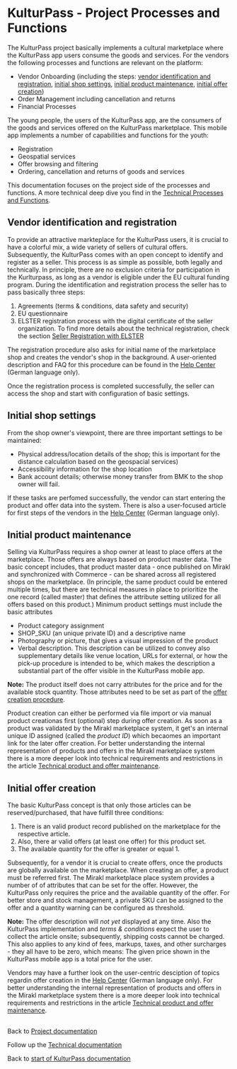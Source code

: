 # KulturPass - Project Processes and Functions

The KulturPass project basically implements a cultural marketplace where the KulturPass app users consume the goods and services.
For the vendors the following processes and functions are relevant on the platform:

- Vendor Onboarding (including the steps: [vendor identification and registration](project-processes-and-functions.md#vendor-identification-and-registration), [initial shop settings](project-processes-and-functions.md#initial-shop-settings), [initial product maintenance](https://github.com/kulturpass-de/kulturpass-documentation/edit/feature/documentation-update/project-documentation/project-processes-and-functions.md#initial-product-maintenance), [initial offer creation](project-processes-and-functions.md#inital-offer-creation))
- Order Management including cancellation and returns
- Financial Processes

The young people, the users of the KulturPass app, are the consumers of the goods and services offered on the KulturPass marketplace. This mobile app implements a number of capabilities and functions for the youth:

- Registration
- Geospatial services
- Offer browsing and filtering
- Ordering, cancellation and returns of goods and services

This documentation focuses on the project side of the processes and functions. A more technical deep dive you find in the [Technical Processes and Functions](../technical-documentation/technical-processes-and-functions.md).

## Vendor identification and registration

To provide an attractive markteplace for the KulturPass users, it is crucial to have a colorful mix, a wide variety of sellers of cultural offers. Subsequently, the KulturPass comes with an open concept to identify and register as a seller. This process is as simple as possible, both legally and technically. In principle, there are no exclusion criteria for participation in the Kurlturpass, as long as a vendor is eligible under the EU cultural funding program. During the identification and registration process the seller has to pass basically three steps:
1. Agreements (terms & conditions, data safety and security)
2. EU questionnaire
3. ELSTER registration process with the digital certificate of the seller organization. To find more details about the technical registration, check the section [Seller Registration with ELSTER](https://github.com/kulturpass-de/kulturpass-documentation/blob/main/technical-documentation/seller-registration-with-elster.md) 

The registration procedure also asks for initial name of the marketplace shop and creates the vendor's shop in the background. A user-oriented description and FAQ for this procedure can be found in the [Help Center](https://service.kulturpass.de/help/de-de/6-registrierung-fur-anbietende) (German language only).

Once the registration process is completed successfully, the seller can access the shop and start with configuration of basic settings.

## Initial shop settings

From the shop owner's viewpoint, there are three important settings to be maintained:
- Physical address/location details of the shop; this is important for the distance calculation based on the geospacial services)
- Accessibility information for the shop location
- Bank account details; otherwise money transfer from BMK to the shop owner will fail.

If these tasks are perfomed successfully, the vendor can start entering the product and offer data into the system. There is also a user-focused article for first steps of the vendors in the [Help Center](https://service.kulturpass.de/help/de-de/6-registrierung-fur-anbietende/125-ubersicht-erste-schritte-nach-der-registrierung) (German language only).

## Initial product maintenance

Selling via KulturPass requires a shop owner at least to place offers at the marketplace. Those offers are always based on product master data.
The basic concept includes, that product master data - once published on Mirakl and synchronized with Commerce - can be shared across  all registered shops on the marketplace. (In principle, the same product could be entered multiple times, but there are technical measures in place to prioritize the one record (called master) that defines the attribute setting utilized for all offers based on this product.)
Minimum product settings must include the basic attributes
- Product category assignment
- SHOP_SKU (an unique private ID) and a descriptive name
- Photography or picture, that gives a visual impression of the product
- Verbal description. This description can be utilized to convey also supplementary details like venue location, URLs for external, or how the pick-up procedure is intended to be, which makes the description a substantial part of the offer visible in the KulturPass mobile app.

**Note:** The product itself does not carry attributes for the price and for the available stock quantity. Those attributes need to be set as part of the [offer creation procedure](project-processes-and-functions.md#initial-offer-creation). 

Product creation can either be performed via file import or via manual product creationas first (optional) step during offer creation. As soon as a product was validated by the Mirakl marketplace system, it get's an internal unique ID assigned (called the _product ID_) which becaomes an important link for the later offer creation. For better understanding the internal representation of products and offers in the Mirakl marketplace system there is a more deeper look into technical requirements and restrictions in the article [Technical product and offer maintenance](../technical-documentation/technical-product-and-offer-maintenance.md).

## Initial offer creation

The basic KulturPass concept is that only those articles can be reserved/purchased, that have fulfill three conditions:
1. There is an valid product record published on the marketplace for the respective article.
2. Also, there ar valid offers (at least one offer) for this product set.
3. The available quantity for the offer is greater or equal 1.

Subsequently, for a vendor it is crucial to create offers, once the products are globally available on the marketplace. When creating an offer, a product must be referred first. The Mirakl marketplace place system provides a number of of attributes that can be set for the offer. However, the KulturPass only requires the price and the available quantity of the offer. For better store and stock management, a private SKU can be assigned to the offer and a quantity warning can be configured as threshold. 

**Note:** The offer description will _not yet_ displayed at any time. Also the KulturPass implementation and _terms & conditions_ expect the user to collect the article onsite; subsequently, shipping costs cannot be charged. This also applies to any kind of fees, markups, taxes, and other surcharges - they all have to be zero, which means: The given price shown in the KulturPass mobile app is a total price for the user. 

Vendors may have a further look on the user-centric desciption of topics regardin offer creation in the [Help Center](https://digitale-chancen.zammad.com/help/de-de/14-angebote-erstellen) (German language only). For better understanding the internal representation of products and offers in the Mirakl marketplace system there is a more deeper look into technical requirements and restrictions in the article [Technical product and offer maintenance](../technical-documentation/technical-product-and-offer-maintenance.md).

##

Back to [Project documentation](README.md)

Follow up the [Technical documentation](../technical-documentation/README.md)

Back to [start of KulturPass documentation](../README.md)
